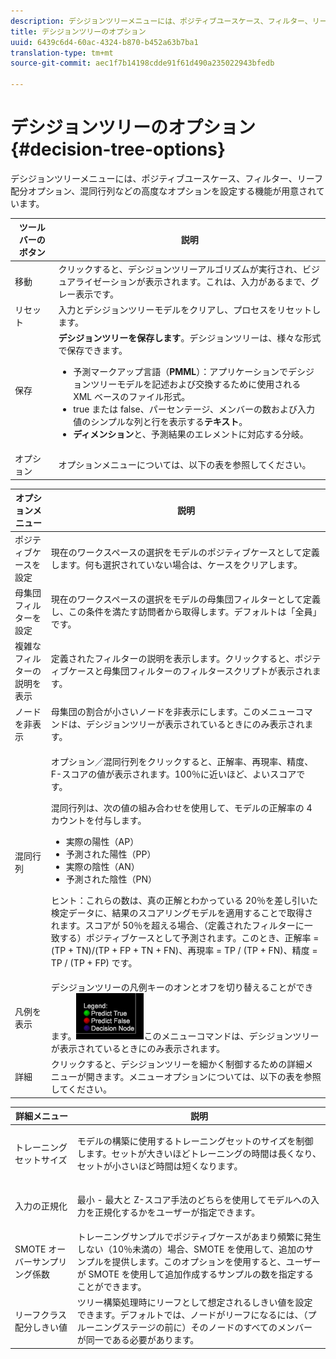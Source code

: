 ```yaml
---
description: デシジョンツリーメニューには、ポジティブユースケース、フィルター、リーフ配分オプション、混同行列などの高度なオプションを設定する機能が用意されています。
title: デシジョンツリーのオプション
uuid: 6439c6d4-60ac-4324-b870-b452a63b7ba1
translation-type: tm+mt
source-git-commit: aec1f7b14198cdde91f61d490a235022943bfedb

---
```



# デシジョンツリーのオプション{#decision-tree-options}

デシジョンツリーメニューには、ポジティブユースケース、フィルター、リーフ配分オプション、混同行列などの高度なオプションを設定する機能が用意されています。

<table id="table_0CBCCB0856E2469EBE8846B413CAB114"> 
 <thead> 
  <tr> 
   <th colname="col1" class="entry"> ツールバーのボタン </th> 
   <th colname="col2" class="entry"> 説明 </th> 
  </tr>
 </thead>
 <tbody> 
  <tr> 
   <td colname="col1"> 移動 </td> 
   <td colname="col2"> クリックすると、デシジョンツリーアルゴリズムが実行され、ビジュアライゼーションが表示されます。これは、入力があるまで、グレー表示です。 </td> 
  </tr> 
  <tr> 
   <td colname="col1"> リセット </td> 
   <td colname="col2"> 入力とデシジョンツリーモデルをクリアし、プロセスをリセットします。 </td> 
  </tr> 
  <tr> 
   <td colname="col1"> 保存 </td> 
   <td colname="col2"><b>デシジョンツリーを保存します</b>。デシジョンツリーは、様々な形式で保存できます。 
    <ul id="ul_F7C7836C06D64912893113E8EEA05704"> 
     <li id="li_D2D8451A679243F1BC67C3B80CA5F83F">予測マークアップ言語（<b>PMML</b>）：アプリケーションでデシジョンツリーモデルを記述および交換するために使用される XML ベースのファイル形式。 </li> 
     <li id="li_88C4B3E050CA4EFC9B7FA8BD446A9C55">true または false、パーセンテージ、メンバーの数および入力値のシンプルな列と行を表示する<b>テキスト</b>。 </li> 
     <li id="li_3F871B88F3FA41E9B95EFF5A181E3D57"><b>ディメンション</b>と、予測結果のエレメントに対応する分岐。 </li> 
    </ul> </td> 
  </tr> 
  <tr> 
   <td colname="col1"> オプション </td> 
   <td colname="col2"> オプションメニューについては、以下の表を参照してください。 </td> 
  </tr> 
 </tbody> 
</table>

<table id="table_24D84440D0354C70928E8927624DB255"> 
 <thead> 
  <tr> 
   <th colname="col1" class="entry"> オプションメニュー </th> 
   <th colname="col2" class="entry"> 説明 </th> 
  </tr>
 </thead>
 <tbody> 
  <tr> 
   <td colname="col1"> ポジティブケースを設定 </td> 
   <td colname="col2"> 現在のワークスペースの選択をモデルのポジティブケースとして定義します。何も選択されていない場合は、ケースをクリアします。 </td> 
  </tr> 
  <tr> 
   <td colname="col1"> 母集団フィルターを設定 </td> 
   <td colname="col2"> 現在のワークスペースの選択をモデルの母集団フィルターとして定義し、この条件を満たす訪問者から取得します。デフォルトは「全員」です。 </td> 
  </tr> 
  <tr> 
   <td colname="col1"> 複雑なフィルターの説明を表示 </td> 
   <td colname="col2"> 定義されたフィルターの説明を表示します。クリックすると、ポジティブケースと母集団フィルターのフィルタースクリプトが表示されます。 </td> 
  </tr> 
  <tr> 
   <td colname="col1"> ノードを非表示 </td> 
   <td colname="col2"> 母集団の割合が小さいノードを非表示にします。このメニューコマンドは、デシジョンツリーが表示されているときにのみ表示されます。 </td> 
  </tr> 
  <tr> 
   <td colname="col1"> 混同行列 </td> 
   <td colname="col2"> <p><span class="uicontrol">オプション</span>／<span class="uicontrol">混同行列</span>をクリックすると、正解率、再現率、精度、F-スコアの値が表示されます。100％に近いほど、よいスコアです。 </p> <p>混同行列は、次の値の組み合わせを使用して、モデルの正解率の 4 カウントを付与します。 
     <ul id="ul_D9D512F5D74B44BDBD27B1912DF4CB02"> 
      <li id="li_28C541DF1CB543FEAF2D13C2F329DB52">実際の陽性（AP） </li> 
      <li id="li_56233006A1544D95A72CE096CA55C1E6">予測された陽性（PP） </li> 
      <li id="li_375FB2D6A0A3418A9AD377C9EBB65386">実際の陰性（AN） </li> 
      <li id="li_07A5D23A36BA4D448C25C1414836EB8E">予測された陰性（PN） </li> 
     </ul> </p> <p>ヒント：これらの数は、真の正解とわかっている 20％を差し引いた検定データに、結果のスコアリングモデルを適用することで取得されます。スコアが 50％を超える場合、（定義されたフィルターに一致する）ポジティブケースとして予測されます。このとき、正解率 = (TP + TN)/(TP + FP + TN + FN)、再現率 = TP / (TP + FN)、精度 = TP / (TP + FP) です。 </p> </td> 
  </tr> 
  <tr> 
   <td colname="col1"> 凡例を表示 </td> 
   <td colname="col2">デシジョンツリーの凡例キーのオンとオフを切り替えることができます。<img placement="break" id="image_D5B9415A48C04619955BD96970F720A1" src="assets/decison_tree_legend.png" />このメニューコマンドは、デシジョンツリーが表示されているときにのみ表示されます。 </td> 
  </tr> 
  <tr> 
   <td colname="col1"> 詳細 </td> 
   <td colname="col2"> クリックすると、デシジョンツリーを細かく制御するための詳細メニューが開きます。メニューオプションについては、以下の表を参照してください。 </td> 
  </tr> 
 </tbody> 
</table>

<table id="table_91E4A74BFB224ABD889147324AC2910F"> 
 <thead> 
  <tr> 
   <th colname="col1" class="entry"> 詳細メニュー </th> 
   <th colname="col2" class="entry"> 説明 </th> 
  </tr>
 </thead>
 <tbody> 
  <tr> 
   <td colname="col1"> トレーニングセットサイズ </td> 
   <td colname="col2"> <p>モデルの構築に使用するトレーニングセットのサイズを制御します。セットが大きいほどトレーニングの時間は長くなり、セットが小さいほど時間は短くなります。 </p> </td> 
  </tr> 
  <tr> 
   <td colname="col1"> 入力の正規化 </td> 
   <td colname="col2"> <p> 最小 - 最大と Z-スコア手法のどちらを使用してモデルへの入力を正規化するかをユーザーが指定できます。 </p> </td> 
  </tr> 
  <tr> 
   <td colname="col1"> SMOTE オーバーサンプリング係数 </td> 
   <td colname="col2"> トレーニングサンプルでポジティブケースがあまり頻繁に発生しない（10％未満の）場合、SMOTE を使用して、追加のサンプルを提供します。このオプションを使用すると、ユーザーが SMOTE を使用して追加作成するサンプルの数を指定することができます。 </td> 
  </tr> 
  <tr> 
   <td colname="col1"> リーフクラス配分しきい値 </td> 
   <td colname="col2"> ツリー構築処理時にリーフとして想定されるしきい値を設定できます。デフォルトでは、ノードがリーフになるには、（プルーニングステージの前に）そのノードのすべてのメンバーが同一である必要があります。 </td> 
  </tr> 
 </tbody> 
</table>

